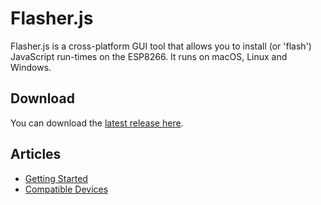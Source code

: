 # Flasher.js

Flasher.js is a cross-platform GUI tool that allows you to install (or 'flash') JavaScript run-times on the ESP8266. It runs on macOS, Linux and Windows.

## Download

You can download the [latest release here](https://github.com/thingsSDK/flasher.js/releases).


## Articles
  
* [Getting Started](./getting_started.md)
* [Compatible Devices](./compatible_devices.md)